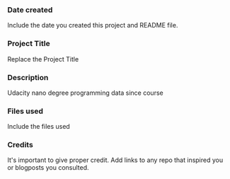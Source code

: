 ### Date created
Include the date you created this project and README file.

### Project Title
Replace the Project Title

### Description
Udacity nano degree programming data since course 

### Files used
Include the files used

### Credits
It's important to give proper credit. Add links to any repo that inspired you or blogposts you consulted.

